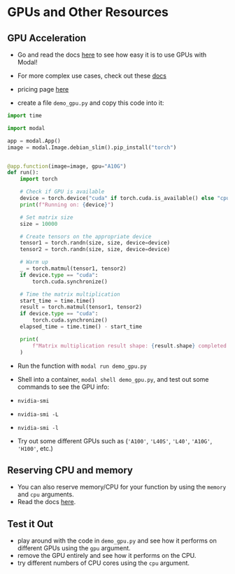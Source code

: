 # GPUs and Other Resources


## GPU Acceleration

- Go and read the docs [here](https://modal.com/docs/guide/gpu)
to see how easy it is to use GPUs with Modal!

- For more complex use cases, check out these [docs](https://modal.com/docs/guide/cuda)

- pricing page [here](https://modal.com/pricing)

- create a file `demo_gpu.py` and copy this code into it:

```python
import time

import modal

app = modal.App()
image = modal.Image.debian_slim().pip_install("torch")


@app.function(image=image, gpu="A10G")
def run():
    import torch

    # Check if GPU is available
    device = torch.device("cuda" if torch.cuda.is_available() else "cpu")
    print(f"Running on: {device}")

    # Set matrix size
    size = 10000

    # Create tensors on the appropriate device
    tensor1 = torch.randn(size, size, device=device)
    tensor2 = torch.randn(size, size, device=device)

    # Warm up
    _ = torch.matmul(tensor1, tensor2)
    if device.type == "cuda":
        torch.cuda.synchronize()

    # Time the matrix multiplication
    start_time = time.time()
    result = torch.matmul(tensor1, tensor2)
    if device.type == "cuda":
        torch.cuda.synchronize()
    elapsed_time = time.time() - start_time

    print(
        f"Matrix multiplication result shape: {result.shape} completed in {elapsed_time:.4f} seconds"
    )
```

- Run the function with `modal run demo_gpu.py`

- Shell into a container, `modal shell demo_gpu.py`, and test out some commands to see the GPU info:
- `nvidia-smi` 
- `nvidia-smi -L` 
- `nvidia-smi -l`
- Try out some different GPUs such as (`'A100'`, `'L40S'`, `'L40'`, `'A10G'`, `'H100'`, etc.)


## Reserving CPU and memory

- You can also reserve memory/CPU for your function by using the `memory` and `cpu` arguments.
- Read the docs [here](https://modal.com/docs/guide/resources).

## Test it Out

- play around with the code in `demo_gpu.py` and see how it performs on different GPUs using the `gpu` argument.
- remove the GPU entirely and see how it performs on the CPU.
- try different numbers of CPU cores using the `cpu` argument.